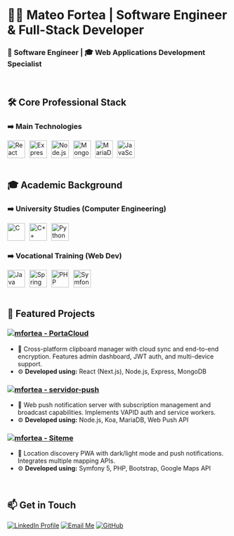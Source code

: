 # 👨‍💻 Mateo Fortea | Software Engineer & Full-Stack Developer
### 💼 **Software Engineer** | 🎓 **Web Applications Development Specialist**  

<br>

## 🛠️ Core Professional Stack

### **➡️  Main Technologies**
<div style="display: flex; flex-wrap: wrap; gap: 10px;">
  <img src="https://cdn.jsdelivr.net/gh/devicons/devicon/icons/react/react-original.svg" title="React" width="40" height="40"/>
  <img src="https://cdn.jsdelivr.net/gh/devicons/devicon/icons/express/express-original.svg" title="Express.js" width="40" height="40"/>
  <img src="https://cdn.jsdelivr.net/gh/devicons/devicon/icons/nodejs/nodejs-original.svg" title="Node.js" width="40" height="40"/>
  <img src="https://cdn.jsdelivr.net/gh/devicons/devicon/icons/mongodb/mongodb-original.svg" title="MongoDB" width="40" height="40"/>
  <img src="https://cdn.jsdelivr.net/gh/devicons/devicon/icons/mariadb/mariadb-original.svg" title="MariaDB" width="40" height="40"/>
  <img src="https://cdn.jsdelivr.net/gh/devicons/devicon/icons/javascript/javascript-original.svg" title="JavaScript" width="40" height="40"/>
</div>

<br>


## 🎓 Academic Background

### **➡️ University Studies (Computer Engineering)**
<div style="display: flex; flex-wrap: wrap; gap: 10px;">
  <img src="https://cdn.jsdelivr.net/gh/devicons/devicon/icons/c/c-original.svg" title="C" width="40" height="40"/>
  <img src="https://cdn.jsdelivr.net/gh/devicons/devicon/icons/cplusplus/cplusplus-original.svg" title="C++" width="40" height="40"/>
  <img src="https://cdn.jsdelivr.net/gh/devicons/devicon/icons/python/python-original.svg" title="Python" width="40" height="40"/>
</div>

### **➡️  Vocational Training (Web Dev)**
<div style="display: flex; flex-wrap: wrap; gap: 10px;">
  <img src="https://cdn.jsdelivr.net/gh/devicons/devicon/icons/java/java-original.svg" title="Java" width="40" height="40"/>
  <img src="https://cdn.jsdelivr.net/gh/devicons/devicon/icons/spring/spring-original.svg" title="Spring" width="40" height="40"/>
  <img src="https://cdn.jsdelivr.net/gh/devicons/devicon/icons/php/php-original.svg" title="PHP" width="40" height="40"/>
  <img src="https://cdn.jsdelivr.net/gh/devicons/devicon/icons/symfony/symfony-original.svg" title="Symfony" width="40" height="40"/>
</div>

<br>


## 🌟 Featured Projects

### [![mfortea - PortaCloud](https://img.shields.io/static/v1?label=mfortea&message=PortaCloud&color=blue&logo=github)](https://github.com/mfortea/PortaCloud)
- 📝 Cross-platform clipboard manager with cloud sync and end-to-end encryption. Features admin dashboard, JWT auth, and multi-device support.
- ⚙️ **Developed using:** React (Next.js), Node.js, Express, MongoDB  

### [![mfortea - servidor-push](https://img.shields.io/static/v1?label=mfortea&message=servidor-push&color=blue&logo=github)](https://github.com/mfortea/servidor-push)
- 📝 Web push notification server with subscription management and broadcast capabilities. Implements VAPID auth and service workers.
- ⚙️ **Developed using:** Node.js, Koa, MariaDB, Web Push API  

### [![mfortea - Siteme](https://img.shields.io/static/v1?label=mfortea&message=Siteme&color=blue&logo=github)](https://github.com/mfortea/Siteme)
- 📝 Location discovery PWA with dark/light mode and push notifications. Integrates multiple mapping APIs.
- ⚙️ **Developed using:** Symfony 5, PHP, Bootstrap, Google Maps API

<br>

## 📫 Get in Touch

[![LinkedIn Profile](https://img.shields.io/badge/LinkedIn-Profile-0A66C2?style=flat-square&logo=linkedin&logoColor=white)](https://linkedin.com/in/mateoforteadugo)
[![Email Me](https://img.shields.io/badge/Email-Contact-EA4335?style=flat-square&logo=gmail&logoColor=white)](mailto:mateofortea.info@gmail.com)
[![GitHub](https://img.shields.io/badge/GitHub-Repositories-181717?style=flat-square&logo=github&logoColor=white)](https://github.com/mfortea)
